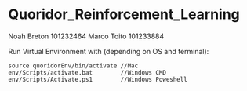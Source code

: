 # Quoridor_Reinforcement_Learning
Noah Breton 101232464
Marco Toito 101233884

Run Virtual Environment with (depending on OS and terminal):
```
source quoridorEnv/bin/activate //Mac
env/Scripts/activate.bat        //Windows CMD
env/Scripts/Activate.ps1        //Windows Poweshell
```

